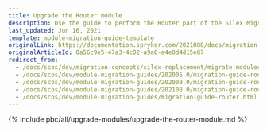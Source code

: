 ```yaml
---
title: Upgrade the Router module
description: Use the guide to perform the Router part of the Silex Migration Effort.
last_updated: Jun 16, 2021
template: module-migration-guide-template
originalLink: https://documentation.spryker.com/2021080/docs/migration-guide-router
originalArticleId: 0a56c9e5-47a3-4c02-a9a0-a4e8d4d15e87
redirect_from:
  - /docs/scos/dev/migration-concepts/silex-replacement/migrate-modules/migrate-the-router-module.html
  - /docs/scos/dev/module-migration-guides/202005.0/migration-guide-router.html
  - /docs/scos/dev/module-migration-guides/202009.0/migration-guide-router.html
  - /docs/scos/dev/module-migration-guides/202108.0/migration-guide-router.html
  - /docs/scos/dev/module-migration-guides/migration-guide-router.html
---
```


{% include pbc/all/upgrade-modules/upgrade-the-router-module.md %} <!-- To edit, see /_includes/pbc/all/upgrade-modules/upgrade-the-router-module.md -->
